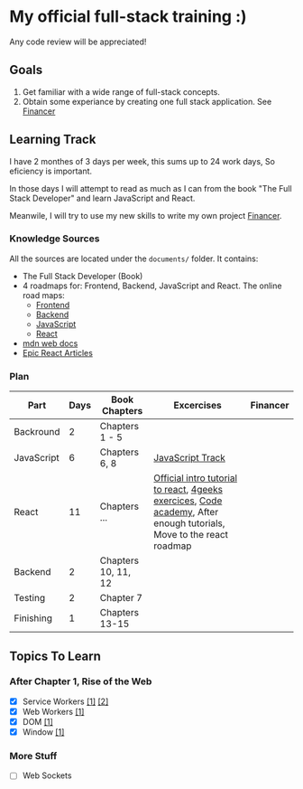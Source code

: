 # My official full-stack training :)
Any code review will be appreciated!

## Goals
1. Get familiar with a wide range of full-stack concepts.
1. Obtain some experiance by creating one full stack application. See [Financer](https://github.com/ben-sembira-1/Financer)

## Learning  Track
I have 2 monthes of 3 days per week, this sums up to 24 work days, So eficiency is important.

In those days I will attempt to read as much as I can from the book "The Full Stack Developer" and learn JavaScript and React.

Meanwile, I will try to use my new skills to write my own project [Financer](https://github.com/ben-sembira-1/Financer).

### Knowledge Sources
All the sources are located under the `documents/` folder. It contains:
- The Full Stack Developer (Book)
- 4 roadmaps for: Frontend, Backend, JavaScript and React.
The online road maps:
  - [Frontend](https://roadmap.sh/frontend)
  - [Backend](https://roadmap.sh/backend)
  - [JavaScript](https://roadmap.sh/javascript)
  - [React](https://roadmap.sh/react)
- [mdn web docs](https://developer.mozilla.org/en-US/)
- [Epic React Articles](https://epicreact.dev/articles)

### Plan

|Part|Days|Book Chapters|Excercises|Financer|
|-|-|-|-|-|
|Backround|2|Chapters 1 - 5|||
|JavaScript|6|Chapters 6, 8|[JavaScript Track](https://exercism.org/tracks/javascript)||
|React|11|Chapters ...|[Official intro tutorial to react](https://reactjs.org/tutorial/tutorial.html), [4geeks exercices](https://github.com/4GeeksAcademy/react-tutorial-exercises), [Code academy](https://www.codecademy.com/learn/react-101), After enough tutorials, Move to the react roadmap||
|Backend|2|Chapters 10, 11, 12|||
|Testing|2|Chapter 7|||
|Finishing|1|Chapters 13-15|||

## Topics To Learn
### After Chapter 1, Rise of the Web
- [x] Service Workers [[1]](https://developer.chrome.com/docs/workbox/service-worker-overview/) [[2]](https://developer.mozilla.org/en-US/docs/Web/API/Service_Worker_API)
- [x] Web Workers [[1]](https://developer.mozilla.org/en-US/docs/Web/API/Web_Workers_API/Using_web_workers)
- [x] DOM [[1]](https://developer.mozilla.org/en-US/docs/Web/API/Document_Object_Model/Introduction)
- [x] Window [[1]](https://developer.mozilla.org/en-US/docs/Web/API/Window)

### More Stuff
- [ ] Web Sockets
